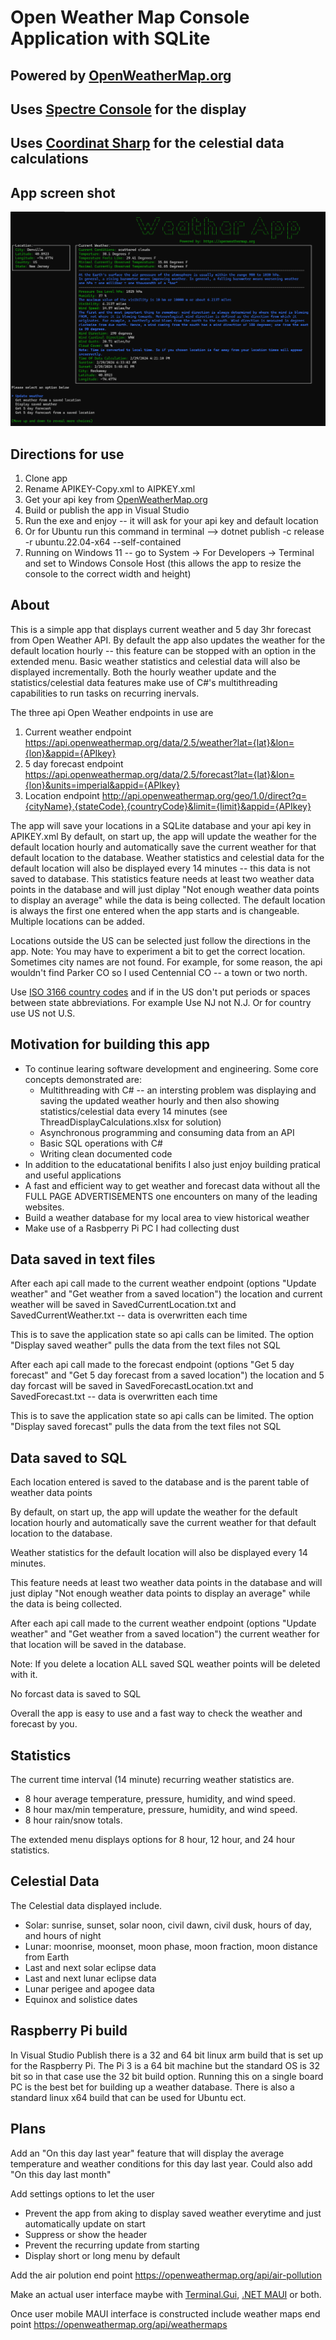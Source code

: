 # Open Weather Map Console Application with SQLite

## Powered by [OpenWeatherMap.org](https://openweathermap.org/)
## Uses [Spectre Console](https://github.com/spectreconsole/spectre.console) for the display
## Uses [Coordinat Sharp](https://coordinatesharp.com/) for the celestial data calculations

## App screen shot

![App screen shot](AppScreenShot.png "App screen shot")

## Directions for use

1. Clone app
2. Rename APIKEY-Copy.xml to AIPKEY.xml
3. Get your api key from [OpenWeatherMap.org](https://openweathermap.org/)
3. Build or publish the app in Visual Studio
4. Run the exe and enjoy -- it will ask for your api key and default location
5. Or for Ubuntu run this command in terminal --> dotnet publish -c release -r ubuntu.22.04-x64 --self-contained
6. Running on Windows 11 -- go to System -> For Developers -> Terminal and set to Windows Console Host (this allows the app to resize the console to the correct width and height)

## About
This is a simple app that displays current weather and 5 day 3hr forecast from Open Weather API.
By default the app also updates the weather for the default location hourly -- this feature can be stopped with an option in the extended menu.
Basic weather statistics and celestial data will also be displayed incrementally.
Both the hourly weather update and the statistics/celestial data features make use of C#'s multithreading capabilities to run tasks on recurring inervals.

The three api Open Weather endpoints in use are 

1. Current weather endpoint https://api.openweathermap.org/data/2.5/weather?lat={lat}&lon={lon}&appid={APIkey}
2. 5 day forecast endpoint https://api.openweathermap.org/data/2.5/forecast?lat={lat}&lon={lon}&units=imperial&appid={APIkey}
3. Location endpoint http://api.openweathermap.org/geo/1.0/direct?q={cityName},{stateCode},{countryCode}&limit={limit}&appid={APIkey}

The app will save your locations in a SQLite database and your api key in APIKEY.xml
By default, on start up, the app will update the weather for the default location hourly and automatically save the current weather for that default location to the database.
Weather statistics and celestial data for the default location will also be displayed every 14 minutes  -- this data is not saved to database. 
This statistics feature needs at least two weather data points in the database and will just diplay "Not enough weather data points to display an average" while the data is being collected.
The default location is always the first one entered when the app starts and is changeable.
Multiple locations can be added. 

Locations outside the US can be selected just follow the directions in the app.
Note: You may have to experiment a bit to get the correct location. Sometimes city names are not found.
For example, for some reason, the api wouldn't find Parker CO so I used Centennial CO -- a town or two north. 

Use [ISO 3166 country codes](https://en.wikipedia.org/wiki/List_of_ISO_3166_country_codes) and if in the US don't put periods or spaces between 
state abbreviations. For example Use NJ not N.J. Or for country use US not U.S. 

## Motivation for building this app

* To continue learing software development and engineering. Some core concepts demonstrated are:
	* Multithreading with C# -- an intersting problem was displaying and saving the updated weather hourly and then also showing statistics/celestial data every 14 minutes (see ThreadDisplayCalculations.xlsx for solution)
	* Asynchronous programming and consuming data from an API
	* Basic SQL operations with C#
	* Writing clean documented code
* In addition to the educatational benifits I also just enjoy building pratical and useful applications
* A fast and efficient way to get weather and forecast data without all the FULL PAGE ADVERTISEMENTS one encounters on many of the leading websites.
* Build a weather database for my local area to view historical weather
* Make use of a Rasbperry Pi PC I had collecting dust

## Data saved in text files
After each api call made to the current weather endpoint (options "Update weather" and "Get weather from a saved location") 
the location and current weather will be saved in SavedCurrentLocation.txt and SavedCurrentWeather.txt -- data is overwritten each time

This is to save the application state so api calls can be limited. The option "Display saved weather" pulls the data from the text files not SQL

After each api call made to the forecast endpoint (options "Get 5 day forecast" and "Get 5 day forecast from a saved location") 
the location and 5 day forcast will be saved in SavedForecastLocation.txt and SavedForecast.txt -- data is overwritten each time

This is to save the application state so api calls can be limited. The option "Display saved forecast" pulls the data from the text files not SQL

## Data saved to SQL
Each location entered is saved to the database and is the parent table of weather data points

By default, on start up, the app will update the weather for the default location hourly and automatically save the current weather for that default location to the database.

Weather statistics for the default location will also be displayed every 14 minutes. 

This feature needs at least two weather data points in the database and will just diplay "Not enough weather data points to display an average" while the data is being collected.

After each api call made to the current weather endpoint (options "Update weather" and "Get weather from a saved location") the current weather for that location will be saved in the database.

Note: If you delete a location ALL saved SQL weather points will be deleted with it.

No forcast data is saved to SQL

Overall the app is easy to use and a fast way to check the weather and forecast by you.

## Statistics

The current time interval (14 minute) recurring weather statistics are.

* 8 hour average temperature, pressure, humidity, and wind speed.
* 8 hour max/min temperature, pressure, humidity, and wind speed.
* 8 hour rain/snow totals.

The extended menu displays options for 8 hour, 12 hour, and 24 hour statistics.

## Celestial Data

The Celestial data displayed include.

* Solar: sunrise, sunset, solar noon, civil dawn, civil dusk, hours of day, and hours of night
* Lunar: moonrise, moonset, moon phase, moon fraction, moon distance from Earth
* Last and next solar eclipse data
* Last and next lunar eclipse data
* Lunar perigee and apogee data
* Equinox and solistice dates

## Raspberry Pi build
In Visual Studio Publish there is a 32 and 64 bit linux arm build that is set up for the Raspberry Pi.
The Pi 3 is a 64 bit machine but the standard OS is 32 bit so in that case use the 32 bit build option.
Running this on a single board PC is the best bet for building up a weather database.
There is also a standard linux x64 build that can be used for Ubuntu ect.

## Plans

Add an "On this day last year" feature that will display the average temperature and weather conditions for this day last year.
Could also add "On this day last month"

Add settings options to let the user
* Prevent the app from aking to display saved weather everytime and just automatically update on start
* Suppress or show the header
* Prevent the recurring update from starting
* Display short or long menu by default

Add the air polution end point https://openweathermap.org/api/air-pollution 

Make an actual user interface maybe with [Terminal.Gui](https://github.com/gui-cs/Terminal.Gui), [.NET MAUI](https://learn.microsoft.com/en-us/dotnet/maui/what-is-maui?view=net-maui-8.0) or both.

Once user mobile MAUI interface is constructed include weather maps end point https://openweathermap.org/api/weathermaps 
